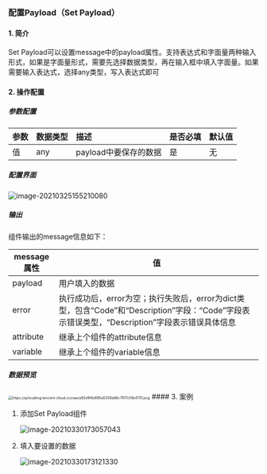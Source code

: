 ### 配置Payload（Set Payload）

#### 1. 简介

Set Payload可以设置message中的payload属性。支持表达式和字面量两种输入形式，如果是字面量形式，需要先选择数据类型，再在输入框中填入字面量。如果需要输入表达式，选择any类型，写入表达式即可

#### 2. 操作配置

##### 参数配置

| 参数 | 数据类型 | 描述                  | 是否必填 | 默认值 |
| :--- | :------- | :-------------------- | :------- | ------ |
| 值   | any      | payload中要保存的数据 | 是       | 无     |

##### 配置界面
![image-20210325155210080](https://qcloudimg.tencent-cloud.cn/raw/774471abbf9307ef28b712e7a7281992.png)

##### 输出

组件输出的message信息如下：

| message属性 | 值                                                           |
| ----------- | ------------------------------------------------------------ |
| payload     | 用户填入的数据                                               |
| error       | 执行成功后，error为空；执行失败后，error为dict类型，包含“Code”和“Description”字段：“Code”字段表示错误类型，“Description”字段表示错误具体信息 |
| attribute   | 继承上个组件的attribute信息                                  |
| variable    | 继承上个组件的variable信息                                   |
##### 数据预览
<img src="https://qcloudimg.tencent-cloud.cn/raw/a93e9f4e885a5258dd6c7917cf0b4170.png" alt="https://qcloudimg.tencent-cloud.cn/raw/a93e9f4e885a5258dd6c7917cf0b4170.png" style="zoom:50%;" />
#### 3. 案例

1. 添加Set Payload组件

   ![image-20210330173057043](https://qcloudimg.tencent-cloud.cn/raw/22c8b774530626f1f1dfcdc4dc24587f.png)

2. 填入要设置的数据

   ![image-20210330173121330](https://qcloudimg.tencent-cloud.cn/raw/9fb13c4332cd9215db9581225a269dce.png)
